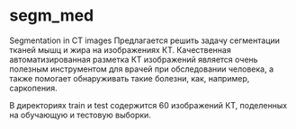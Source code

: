 # segm_med
Segmentation in CT images
Предлагается решить задачу сегментации тканей мышц и жира на изображениях КТ. Качественная автоматизированная разметка КТ изображений является очень полезным инструментом для врачей при обследовании человека, а также помогает обнаруживать такие болезни, как, например, саркопения.

В директориях train и test содержится 60 изображений КТ, поделенных на обучающую и тестовую выборки.
